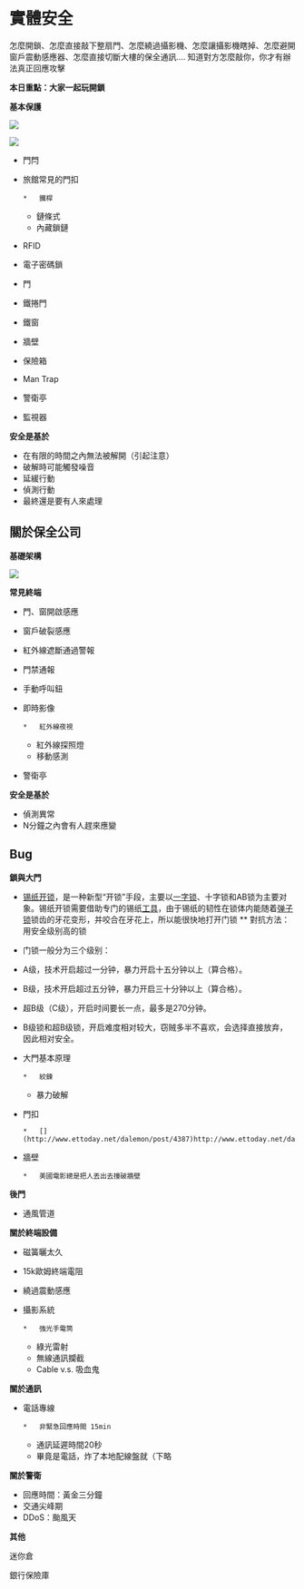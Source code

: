 # 實體安全

怎麼開鎖、怎麼直接敲下整扇門、怎麼繞過攝影機、怎麼讓攝影機瞎掉、怎麼避開窗戶震動感應器、怎麼直接切斷大樓的保全通訊.... 知道對方怎麼敲你，你才有辦法真正回應攻擊

**本日重點：大家一起玩開鎖**

**基本保護**

![](https://hackpad-attachments.s3.amazonaws.com/realdefense.hackpad.com_0qUwe0rvROu_p.568925_1469363609787_undefined)

![](https://hackpad-attachments.s3.amazonaws.com/realdefense.hackpad.com_0qUwe0rvROu_p.568925_1469363636328_undefined)

*   門閂
*   旅館常見的門扣

        *   鐵桿
    *   鏈條式
    *   內藏鎖鏈

*   RFID
*   電子密碼鎖
*   門
*   鐵捲門
*   鐵窗
*   牆壁
*   保險箱
*   Man Trap
*   警衛亭
*   監視器

**安全是基於**

*   在有限的時間之內無法被解開（引起注意）
*   破解時可能觸發噪音
*   延緩行動
*   偵測行動
*   最終還是要有人來處理

## 關於保全公司

**基礎架構**

![](https://hackpad-attachments.s3.amazonaws.com/realdefense.hackpad.com_0qUwe0rvROu_p.568925_1469354238330_undefined)

**常見終端**

*   門、窗開啟感應
*   窗戶破裂感應
*   紅外線遮斷通過警報
*   門禁通報
*   手動呼叫鈕
*   即時影像

        *   紅外線夜視
    *   紅外線探照燈
    *   移動感測

*   警衛亭

**安全是基於**

*   偵測異常
*   N分鐘之內會有人趕來應變

## Bug

**鎖與大門**

*   [锡纸开锁](http://www.baike.com/wiki/%E9%94%A1%E7%BA%B8%E5%BC%80%E9%94%81)，是一种新型“开锁”手段，主要以[一字锁](http://www.baike.com/wiki/%E4%B8%80%E5%AD%97%E9%94%81)、十字锁和AB锁为主要对象。锡纸开锁需要借助专门的锡纸[工具](http://www.baike.com/wiki/%E5%B7%A5%E5%85%B7)，由于锡纸的韧性在锁体内能随着[弹子锁](http://www.baike.com/wiki/%E5%BC%B9%E5%AD%90%E9%94%81)锁齿的牙花变形，并咬合在牙花上，所以能很快地打开门锁
**   對抗方法：用安全级别高的锁
*   门锁一般分为三个级别：
*   A级，技术开启超过一分钟，暴力开启十五分钟以上（算合格）。
*   B级，技术开启超过五分钟，暴力开启三十分钟以上（算合格）。
*   超B级（C级），开启时间要长一点，最多是270分钟。
*   B级锁和超B级锁，开启难度相对较大，窃贼多半不喜欢，会选择直接放弃，因此相对安全。

*   大門基本原理

        *   絞鍊
    *   暴力破解

*   門扣

        *   [](http://www.ettoday.net/dalemon/post/4387)http://www.ettoday.net/dalemon/post/4387

*   牆壁

        *   美國電影總是把人丟出去撞破牆壁

**後門**

*   通風管道

**關於終端設備**

*   磁簧曬太久
*   15k歐姆終端電阻
*   繞過震動感應
*   攝影系統

        *   強光手電筒
    *   綠光雷射
    *   無線通訊攔截
    *   Cable v.s. 吸血鬼

**關於通訊**

*   電話專線

        *   非緊急回應時間 15min
    *   通訊延遲時間20秒
    *   畢竟是電話，炸了本地配線盤就（下略

**關於警衛**

*   回應時間：黃金三分鐘
*   交通尖峰期
*   DDoS：颱風天

**其他**

迷你倉

銀行保險庫